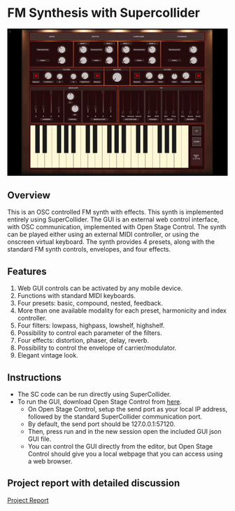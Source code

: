 # **FM Synthesis with Supercollider**

<img src="img/fmsynth.jpg" alt="FM" width="900"/>

## **Overview**

This is an OSC controlled FM synth with effects. This synth is implemented entirely using SuperCollider. The GUI is an external web control interface, with OSC communication, implemented with Open Stage Control. The synth can be played either using an external MIDI controller, or using the onscreen virtual keyboard. The synth provides 4 presets, along with the standard FM synth controls, envelopes, and four effects. 


## **Features**
1. Web GUI controls can be activated by any mobile device. 
2. Functions with standard MIDI keyboards. 
4. Four presets: basic, compound, nested, feedback.
5. More than one available modality for each preset, harmonicity and index controller.
6. Four filters: lowpass, highpass, lowshelf, highshelf.
7. Possibility to control each parameter of the filters.
8. Four effects: distortion, phaser, delay, reverb.
9. Possibility to control the envelope of carrier/modulator.
10. Elegant vintage look. 


## **Instructions**
- The SC code can be run directly using SuperCollider. 
- To run the GUI, download Open Stage Control from [here](https://openstagecontrol.ammd.net). 
  - On Open Stage Control, setup the send port as your local IP address, followed by the standard SuperCollider communication port. 
  - By default, the send port should be 127.0.0.1:57120. 
  - Then, press run and in the new session open the included GUI json GUI file. 
  - You can control the GUI directly from the editor, but Open Stage Control should give you a local webpage that you can access using a web browser. 


## **Project report with detailed discussion**
[Project Report](https://drive.google.com/file/d/1zrEfXiz0DFIFXee0f9bh7F5d8C4V6DFa/view?usp=sharing)
